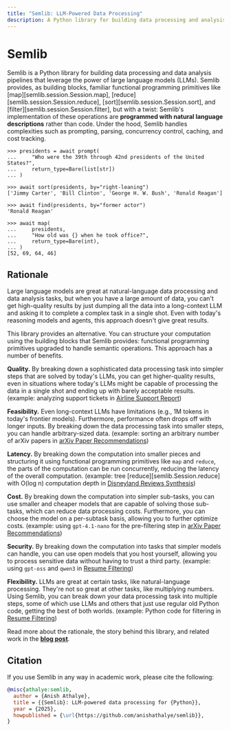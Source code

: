```yaml
---
title: "Semlib: LLM-Powered Data Processing"
description: A Python library for building data processing and analysis pipelines with LLMs.
---
```


# Semlib

Semlib is a Python library for building data processing and data analysis pipelines that leverage the power of large language models (LLMs). Semlib provides, as building blocks, familiar functional programming primitives like [map][semlib.session.Session.map], [reduce][semlib.session.Session.reduce], [sort][semlib.session.Session.sort], and [filter][semlib.session.Session.filter], but with a twist: Semlib's implementation of these operations are **programmed with natural language descriptions** rather than code. Under the hood, Semlib handles complexities such as prompting, parsing, concurrency control, caching, and cost tracking.

```pycon
>>> presidents = await prompt(
...     "Who were the 39th through 42nd presidents of the United States?",
...     return_type=Bare(list[str])
... )

>>> await sort(presidents, by="right-leaning")
['Jimmy Carter', 'Bill Clinton', 'George H. W. Bush', 'Ronald Reagan']

>>> await find(presidents, by="former actor")
'Ronald Reagan'

>>> await map(
...     presidents,
...     "How old was {} when he took office?",
...     return_type=Bare(int),
... )
[52, 69, 64, 46]
```

## Rationale

Large language models are great at natural-language data processing and data analysis tasks, but when you have a large amount of data, you can't get high-quality results by just dumping all the data into a long-context LLM and asking it to complete a complex task in a single shot. Even with today's reasoning models and agents, this approach doesn't give great results.

This library provides an alternative. You can structure your computation using the building blocks that Semlib provides: functional programming primitives upgraded to handle semantic operations. This approach has a number of benefits.

**Quality.** By breaking down a sophisticated data processing task into simpler steps that are solved by today's LLMs, you can get higher-quality results, even in situations where today's LLMs might be capable of processing the data in a single shot and ending up with barely acceptable results. (example: analyzing support tickets in [Airline Support Report](./examples/airline-support/index.ipynb))

**Feasibility.** Even long-context LLMs have limitations (e.g., 1M tokens in today's frontier models). Furthermore, performance often drops off with longer inputs. By breaking down the data processing task into smaller steps, you can handle arbitrary-sized data. (example: sorting an arbitrary number of arXiv papers in [arXiv Paper Recommendations](./examples/arxiv-recommendations/index.ipynb))

**Latency.** By breaking down the computation into smaller pieces and structuring it using functional programming primitives like `map` and `reduce`, the parts of the computation can be run concurrently, reducing the latency of the overall computation.
 (example: tree [reduce][semlib.Session.reduce] with O(log n) computation depth in [Disneyland Reviews Synthesis](./examples/disneyland-reviews/index.ipynb))

**Cost.** By breaking down the computation into simpler sub-tasks, you can use smaller and cheaper models that are capable of solving those sub-tasks, which can reduce data processing costs. Furthermore, you can choose the model on a per-subtask basis, allowing you to further optimize costs. (example: using `gpt-4.1-nano` for the pre-filtering step in [arXiv Paper Recommendations](./examples/arxiv-recommendations/index.ipynb))

**Security.** By breaking down the computation into tasks that simpler models can handle, you can use open models that you host yourself, allowing you to process sensitive data without having to trust a third party. (example: using `gpt-oss` and `qwen3` in [Resume Filtering](./examples/resume-filtering/index.ipynb))

**Flexibility.** LLMs are great at certain tasks, like natural-language processing. They're not so great at other tasks, like multiplying numbers. Using Semlib, you can break down your data processing task into multiple steps, some of which use LLMs and others that just use regular old Python code, getting the best of both worlds. (example: Python code for filtering in [Resume Filtering](./examples/resume-filtering/index.ipynb))

Read more about the rationale, the story behind this library, and related work in the [**blog post**](https://anishathalye.com/semlib/).

## Citation

If you use Semlib in any way in academic work, please cite the following:

```bibtex
@misc{athalye:semlib,
  author = {Anish Athalye},
  title = {{Semlib}: LLM-powered data processing for {Python}},
  year = {2025},
  howpublished = {\url{https://github.com/anishathalye/semlib}},
}
```

